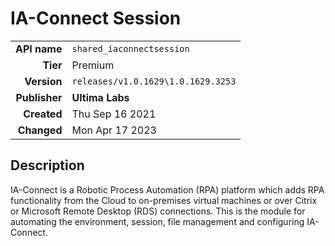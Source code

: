 # IA-Connect Session
| | |
|-:|-|
|**API name**|`shared_iaconnectsession`|
|**Tier**|Premium|
|**Version**|`releases/v1.0.1629\1.0.1629.3253`|
|**Publisher**|**Ultima Labs**|
|**Created**|Thu Sep 16 2021|
|**Changed**|Mon Apr 17 2023|

## Description
IA-Connect is a Robotic Process Automation (RPA) platform which adds RPA functionality from the Cloud to on-premises virtual machines or over Citrix or Microsoft Remote Desktop (RDS) connections. This is the module for automating the environment, session, file management and configuring IA-Connect.
